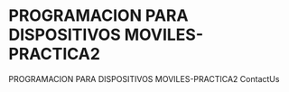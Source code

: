 # PROGRAMACION PARA DISPOSITIVOS MOVILES-PRACTICA2
PROGRAMACION PARA DISPOSITIVOS MOVILES-PRACTICA2 ContactUs
